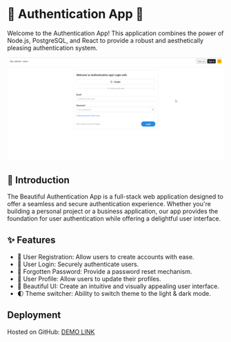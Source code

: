 # 🌟 Authentication App 🌟

Welcome to the Authentication App! This application combines the power of Node.js, PostgreSQL, and React to provide a robust and aesthetically pleasing authentication system.

![App Screenshot](public/change-theme.gif)

## 👋 Introduction

The Beautiful Authentication App is a full-stack web application designed to offer a seamless and secure authentication experience. Whether you're building a personal project or a business application, our app provides the foundation for user authentication while offering a delightful user interface.

## ✨ Features

- 📝 User Registration: Allow users to create accounts with ease.
- 🔐 User Login: Securely authenticate users.
- 🚀 Forgotten Password: Provide a password reset mechanism.
- 👤 User Profile: Allow users to update their profiles.
- 🎨 Beautiful UI: Create an intuitive and visually appealing user interface.
- 🌓 Theme switcher: Ability to switch theme to the light & dark mode.

## Deployment

Hosted on GitHub: [DEMO LINK](https://bojkovladislav.github.io/authentication-app/#/)
